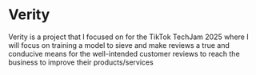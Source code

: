 # Verity
Verity is a project that I focused on for the TikTok TechJam 2025 where I will focus on training a model to sieve and make reviews a true and conducive means for the well-intended customer reviews to reach the business to improve their products/services
